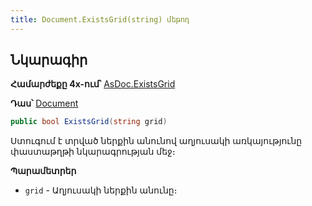 ```yaml
---
title: Document.ExistsGrid(string) մեթոդ
---
```


## Նկարագիր

**Համարժեքը 4x-ում՝** [AsDoc.ExistsGrid](https://armsoft.github.io/as4x-docs/HTM/ProgrGuide/Functions/ASDOC/ExistsGrid.html)

**Դաս՝** [Document](../document.md)

```c#
public bool ExistsGrid(string grid)
```

Ստուգում է տրված ներքին անունով աղյուսակի առկայությունը փաստաթղթի նկարագրության մեջ։

**Պարամետրեր**

* `grid` - Աղյուսակի ներքին անունը։

